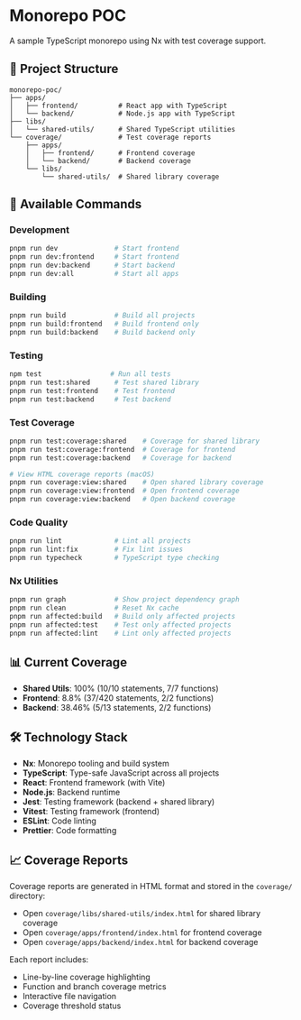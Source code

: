 # Monorepo POC

A sample TypeScript monorepo using Nx with test coverage support.

## 📁 Project Structure

```
monorepo-poc/
├── apps/
│   ├── frontend/          # React app with TypeScript
│   └── backend/           # Node.js app with TypeScript
├── libs/
│   └── shared-utils/      # Shared TypeScript utilities
└── coverage/              # Test coverage reports
    ├── apps/
    │   ├── frontend/      # Frontend coverage
    │   └── backend/       # Backend coverage
    └── libs/
        └── shared-utils/  # Shared library coverage
```

## 🚀 Available Commands

### Development

```bash
pnpm run dev              # Start frontend
pnpm run dev:frontend     # Start frontend
pnpm run dev:backend      # Start backend
pnpm run dev:all          # Start all apps
```

### Building

```bash
pnpm run build            # Build all projects
pnpm run build:frontend   # Build frontend only
pnpm run build:backend    # Build backend only
```

### Testing

```bash
npm test                 # Run all tests
pnpm run test:shared      # Test shared library
pnpm run test:frontend    # Test frontend
pnpm run test:backend     # Test backend
```

### Test Coverage

```bash
pnpm run test:coverage:shared    # Coverage for shared library
pnpm run test:coverage:frontend  # Coverage for frontend
pnpm run test:coverage:backend   # Coverage for backend

# View HTML coverage reports (macOS)
pnpm run coverage:view:shared    # Open shared library coverage
pnpm run coverage:view:frontend  # Open frontend coverage
pnpm run coverage:view:backend   # Open backend coverage
```

### Code Quality

```bash
pnpm run lint             # Lint all projects
pnpm run lint:fix         # Fix lint issues
pnpm run typecheck        # TypeScript type checking
```

### Nx Utilities

```bash
pnpm run graph            # Show project dependency graph
pnpm run clean            # Reset Nx cache
pnpm run affected:build   # Build only affected projects
pnpm run affected:test    # Test only affected projects
pnpm run affected:lint    # Lint only affected projects
```

## 📊 Current Coverage

- **Shared Utils**: 100% (10/10 statements, 7/7 functions)
- **Frontend**: 8.8% (37/420 statements, 2/2 functions)
- **Backend**: 38.46% (5/13 statements, 2/2 functions)

## 🛠️ Technology Stack

- **Nx**: Monorepo tooling and build system
- **TypeScript**: Type-safe JavaScript across all projects
- **React**: Frontend framework (with Vite)
- **Node.js**: Backend runtime
- **Jest**: Testing framework (backend + shared library)
- **Vitest**: Testing framework (frontend)
- **ESLint**: Code linting
- **Prettier**: Code formatting

## 📈 Coverage Reports

Coverage reports are generated in HTML format and stored in the `coverage/` directory:

- Open `coverage/libs/shared-utils/index.html` for shared library coverage
- Open `coverage/apps/frontend/index.html` for frontend coverage
- Open `coverage/apps/backend/index.html` for backend coverage

Each report includes:

- Line-by-line coverage highlighting
- Function and branch coverage metrics
- Interactive file navigation
- Coverage threshold status

